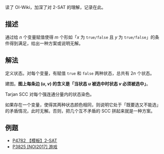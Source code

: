 读了 OI-Wiki，加深了对 2-SAT 的理解，记录在此。

## 描述

通过给 $n$ 个变量赋值使得 $m$ 个形如「$x$ 为 `true/false` 且 $y$ 为 `true/false`」的条件得到满足，给出一种方案或说明无解。

## 解法

定义状态。对每个变量，有赋值 `true` 和 `false` 两种状态，总共有 $2n$ 个状态。

建图。**图上每条边 $(u, v)$ 的含义是「当状态 $u$ 被选中时状态 $v$ 必须被选中」**。

Tarjan SCC 对每个强连通分量内的状态染色。

如果存在一个变量，使得其两种状态颜色相同，则说明它处于「既要选又不能选」的矛盾情况，此时无解。否则，把几个互不矛盾的 SCC 拼起来就是一种方案。

## 例题

- [P4782 【模板】2-SAT](https://www.luogu.com.cn/problem/P4782)
- [P3825 [NOI2017] 游戏](https://www.luogu.com.cn/problem/P3825)